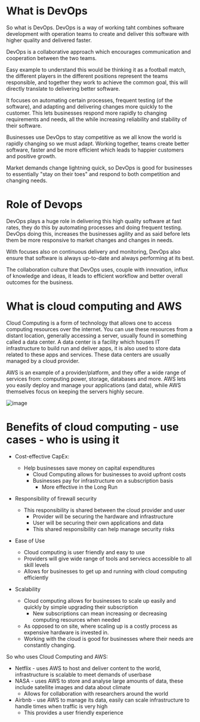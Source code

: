 
# What is DevOps

So what is DevOps. DevOps is a way of working taht combines software development with operation teams to create and deliver this software with higher quality and delivered faster.

DevOps is a collaborative approach which encourages communication and cooperation between the two teams.

Easy example to understand this would be thinking it as a football match, the different players in the different positions represent the teams responsible, and together they work to achieve the common goal, this will directly translate to delivering better software.

It focuses on automating certain processes, frequent testing (of the software), and adapting and delivering changes more quickly to the customer. This lets businesses respond more rapidly to changing requirements and needs,
all the while increasing reliability and stability of their software.

Businesses use DevOps to stay competitive as we all know the world is rapidly changing so we must adapt. Working together, teams create better software, faster and be more efficient which leads to happier customers and positive growth.

Market demands change lightning quick, so DevOps is good for businesses to essentially "stay on their toes" and respond to both competition and changing needs.

# Role of Devops

DevOps plays a huge role in delivering this high quality software at fast rates, they do this by automating processes and doing frequent testing. DevOps doing this, increases the businesses agility and as said before lets them be more responsive to market changes and changes in needs.

With focuses also on continuous delivery and monitoring, DevOps also ensure that software is always up-to-date and always performing at its best.

The collaboration culture that DevOps uses, couple with innovation, influx of knowledge and ideas, it leads to efficient workflow and better overall outcomes for the business.

# What is cloud computing and AWS

Cloud Computing is a form of technology that allows one to access computing resources over the internet.
You can use these resources from a distant location, generally accessing a server, usually found in something called a data center. A data center is a facility which houses IT infrastructure to build run and deliver apps, it is also used to store data related to these apps and services. These data centers are usually managed by a cloud provider.

AWS is an example of a provider/platform, and they offer a wide range of services from: computing power, storage, databases and more. AWS lets you easily deploy and manage your applications (and data), while AWS themselves focus on keeping the servers highly secure.

![image](https://user-images.githubusercontent.com/129314018/231513878-1b2631d8-0395-47cf-ab93-6de06fb3fbb6.png)


# Benefits of cloud computing - use cases - who is using it

* Cost-effective CapEx:
  * Help businesses save money on capital expenditures
    * Cloud Computing allows for businesses to avoid upfront costs
    * Businesses pay for infrastructure on a subscription basis
      * More effective in the Long Run
      
* Responsibility of firewall security
  * This responsibility is shared between the cloud provider and user
    * Provider will be securing the hardware and infrastructure
    * User will be securing their own applications and data
     * This shared responsibility can help manage security risks

* Ease of Use
  * Cloud computing is user friendly and easy to use
  * Providers will give wide range of tools and serviecs accessible to all skill levels
  * Allows for businesses to get up and running with cloud computing efficiently

* Scalability
  * Cloud computing allows for businesses to scale up easily and quickly by simple upgrading their subscription
    * New subscriptions can mean increasing or decreasing computing resources when needed
  * As opposed to on site, where scaling up is a costly process as expensive hardware is invested in.
  * Working with the cloud is good for businesses where their needs are constantly changing.


So who uses Cloud Computing and AWS:

* Netflix - uses AWS to host and deliver content to the world, infrastructure is scalable to meet demands of userbase
* NASA - uses AWS to store and analyse large amounts of data, these include satellite images and data about climate
  * Allows for collaboration with researchers around the world
* Airbnb - use AWS to manage its data, easily can scale infrastructure to handle times when traffic is very high
  * This provides a user friendly experience







